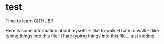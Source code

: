 # test
Time to learn GITHUB!!

Here is some information about myself:
-I like to walk
-I hate to walk
-I like typing things into this file
-I hate typing things into this file....just kidding.
